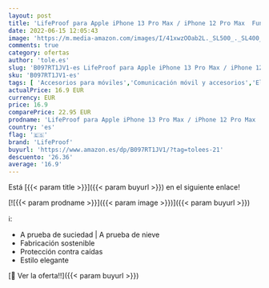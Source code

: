 ```yaml
---
layout: post
title: 'LifeProof para Apple iPhone 13 Pro Max / iPhone 12 Pro Max  Funda fina a prueba de golpes  polvo y nieve  Next Series  Transparente/Verde'
date: 2022-06-15 12:05:43
image: 'https://m.media-amazon.com/images/I/41xwzOOab2L._SL500_._SL400_.jpg'
comments: true
category: ofertas
author: 'tole.es'
slug: 'B097RT1JV1-es LifeProof para Apple iPhone 13 Pro Max / iPhone 12 Pro Max...'
sku: 'B097RT1JV1-es'
tags: [ 'Accesorios para móviles','Comunicación móvil y accesorios','Electrónica','Fundas y carcasas para teléfonos móviles','apple','iphone','lifeproof','🇪🇸', ]
actualPrice: 16.9 EUR
currency: EUR
price: 16.9
comparePrice: 22.95 EUR
prodname: 'LifeProof para Apple iPhone 13 Pro Max / iPhone 12 Pro Max  Funda fina a prueba de golpes  polvo y nieve  Next Series  Transparente/Verde'
country: 'es'
flag: '🇪🇸'
brand: 'LifeProof'
buyurl: 'https://www.amazon.es/dp/B097RT1JV1/?tag=tolees-21'
descuento: '26.36'
average: '16.9'
---
```


Está [{{< param title >}}]({{< param buyurl >}}) en el siguiente enlace!

[![{{< param prodname >}}]({{< param image >}})]({{< param buyurl >}})

ℹ️:

- A prueba de suciedad | A prueba de nieve
- Fabricación sostenible
- Protección contra caídas
- Estilo elegante

[🛒 Ver la oferta!!]({{< param buyurl >}})
